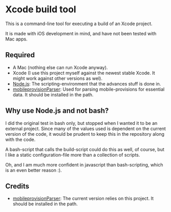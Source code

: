 Xcode build tool
================

This is a command-line tool for executing a build of an Xcode project.

It is made with iOS development in mind, and have not been tested with Mac apps.


Required
--------

-   A Mac (nothing else can run Xcode anyway).
-   Xcode (I use this project myself against the newest stable Xcode. It might
    work against other versions as wel).
-   [Node.js](https://nodejs.org): The scripting-environment that the advances
    stuff is done in.
-   [mobileprovisionParser](https://github.com/sharpland/mobileprovisionParser):
    Used for parsing mobile-provisions for essential data. It should be
    installed in the path.


Why use Node.js and not bash?
-----------------------------

I did the original test in bash only, but stopped when I wanted it to be an
external project. Since many of the values used is dependent on the current
version of the code, it would be prudent to keep this in the repository along
with the code.

A bash-script that calls the build-script could do this as well, of course, but
I like a static configuration-file more than a collection of scripts.

Oh, and I am much more confident in javascript than bash-scripting, which is an
even better reason :).

Credits
-------

-   [mobileprovisionParser](https://github.com/sharpland/mobileprovisionParser):
    The current version relies on this project. It should be installed in
    the path.
